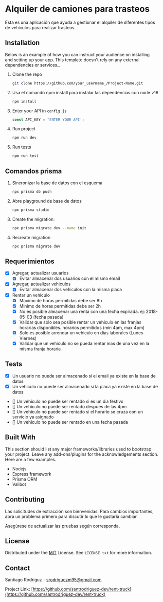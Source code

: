 # Alquiler de camiones para trasteos

Esta es una aplicación que ayuda a gestionar el alquiler de diferentes tipos de vehículos para realizar trasteos

## Installation

Below is an example of how you can instruct your audience on installing and setting up your app. This template doesn't rely on any external dependencies or services._

1. Clone the repo
   ```sh
   git clone https://github.com/your_username_/Project-Name.git
   ```
1. Usa el comando npm install para instalar las dependencias con node v18
   ```sh
   npm install
   ```
1. Enter your API in `config.js`
   ```js
   const API_KEY = 'ENTER YOUR API';
   ```
1. Run project
   ```sh
   npm run dev
   ```
1. Run tests
   ```sh
   npm run test
   ```

## Comandos prisma

1. Sincronizar la base de datos con el esquema
   ```sh
   npx prisma db push
   ```
1. Abre playground de base de datos
   ```sh
   npx prisma studio
   ```
1. Create the migration:
   ```sh
   npx prisma migrate dev --name init
   ```
1. Recreate migration:
   ```sh
   npx prisma migrate dev
   ```

## Requerimientos

- [x] Agregar, actualizar usuarios
   - [x] Evitar almacenar dos usuarios con el mismo email
- [x] Agregar, actualizar vehiculos
   - [x] Evitar almacenar dos vehiculos con la misma placa
- [x] Rentar un vehiculo
    - [x] Maximo de horas permitidas debe ser 8h
    - [x] Minimo de horas permitidas debe ser 2h
    - [x] No es posible almacenar una renta con una fecha expirada. ej: 2018-05-03 (fecha pasada)
    - [x] Validar que solo sea posible rentar un vehiculo en las franjas horarias disponibles. horarios permitidos (min 4am, max 4pm)
    - [x] Solo es posible arrendar un vehiculo en dias laborales (Lunes-Viernes)
    - [x] Validar que un vehiculo no se pueda rentar mas de una vez en la misma franja horaria

## Tests
- [x] Un usuario no puede ser almacenado si el email ya existe en la base de datos
- [x] Un vehiculo no puede ser almacenado si la placa ya existe en la base de datos
- [] Un vehiculo no puede ser rentado si es un dia festivo
- [] Un vehiculo no puede ser rentado despues de las 4pm
- [] Un vehiculo no puede ser rentado si el horario se cruza con un servicio ya asignado
- [] Un vehiculo no puede ser rentado en una fecha pasada

## Built With

This section should list any major frameworks/libraries used to bootstrap your project. Leave any add-ons/plugins for the acknowledgements section. Here are a few examples.

* Nodejs
* Express framework
* Prisma ORM
* Valibot

## Contributing

Las solicitudes de extracción son bienvenidas. Para cambios importantes, abra un problema primero
para discutir lo que le gustaría cambiar.

Asegúrese de actualizar las pruebas según corresponda.

## License

Distributed under the [MIT](https://choosealicense.com/licenses/mit/) License. See `LICENSE.txt` for more information.

<!-- CONTACT -->
## Contact

Santiago Rodriguz - srodriguezm95@gmail.com

Project Link: [https://github.com/santrodriguez-dev/rent-truck](https://github.com/santrodriguez-dev/rent-truck)
